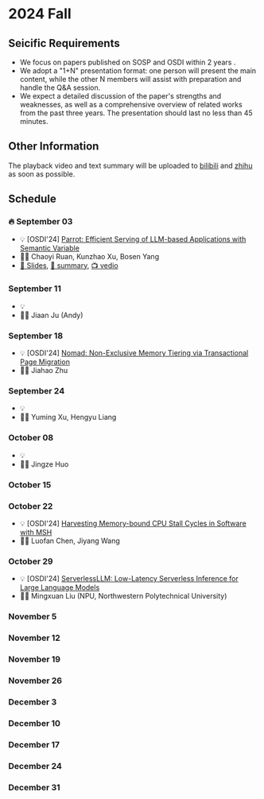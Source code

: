 # 2024 Fall

## Seicific Requirements

- We focus on papers published on SOSP and OSDI within 2 years .
- We adopt a "1+N" presentation format: one person will present the main content, while the other N members will assist with preparation and handle the Q&A session.
- We expect a detailed discussion of the paper's strengths and weaknesses, as well as a comprehensive overview of related works from the past three years. The presentation should last no less than 45 minutes.

## Other Information

The playback video and text summary will be uploaded to [bilibili](https://space.bilibili.com/3493280155175017) and [zhihu](https://www.zhihu.com/people/ustc-nhpcc/) as soon as possible.

## Schedule

### 🔥 September 03

- 💡 [OSDI'24] [Parrot: Efficient Serving of LLM-based Applications with Semantic Variable](https://www.usenix.org/system/files/osdi24-lin-chaofan.pdf)
- 🙎‍♂️ Chaoyi Ruan, Kunzhao Xu, Bosen Yang
- [📅 Slides](), [📃 summary](), [📺 vedio]()

### September 11

- 💡
- 🙎‍♂️ Jiaan Ju (Andy)

### September 18

- 💡 [OSDI'24] [Nomad: Non-Exclusive Memory Tiering via Transactional Page Migration](https://www.usenix.org/system/files/osdi24-xiang.pdf)
- 🙎‍♂️ Jiahao Zhu

### September 24

- 💡
- 🙎‍♂️ Yuming Xu, Hengyu Liang

### October 08

- 💡
- 🙎‍♂️ Jingze Huo

### October 15

### October 22

- 💡 [OSDI'24] [Harvesting Memory-bound CPU Stall Cycles in Software with MSH](https://www.usenix.org/system/files/osdi24-luo.pdf)
- 🙎‍♂️ Luofan Chen, Jiyang Wang

### October 29

- 💡 [OSDI'24] [ServerlessLLM: Low-Latency Serverless Inference for Large Language Models](https://www.usenix.org/system/files/osdi24-fu.pdf)
- 🙎‍♂️ Mingxuan Liu (NPU, Northwestern Polytechnical University)

### November 5

### November 12

### November 19

### November 26

### December 3

### December 10

### December 17

### December 24

### December 31
